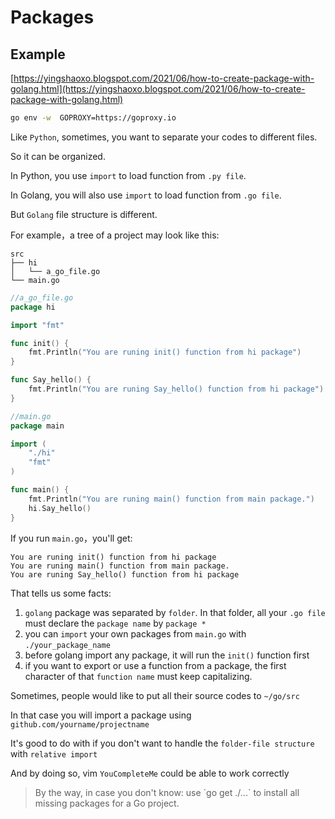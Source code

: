 # Packages

## Example

[https://yingshaoxo.blogspot.com/2021/06/how-to-create-package-with-golang.html](https://yingshaoxo.blogspot.com/2021/06/how-to-create-package-with-golang.html)

```bash
go env -w  GOPROXY=https://goproxy.io
```

Like `Python`, sometimes, you want to separate your codes to different files.

So it can be organized.

In Python, you use `import` to load function from `.py file`.

In Golang, you will also use `import` to load function from `.go file`.

But `Golang` file structure is different.

For example，a tree of a project may look like this:

```text
src
├── hi
│   └── a_go_file.go
└── main.go
```

```go
//a_go_file.go
package hi

import "fmt"

func init() {
    fmt.Println("You are runing init() function from hi package")
}

func Say_hello() {
    fmt.Println("You are runing Say_hello() function from hi package")
}
```

```go
//main.go
package main

import (
    "./hi"
    "fmt"
)

func main() {
    fmt.Println("You are runing main() function from main package.")
    hi.Say_hello()
}
```

If you run `main.go`，you'll get:

```text
You are runing init() function from hi package
You are runing main() function from main package.
You are runing Say_hello() function from hi package
```

That tells us some facts:

1. `golang` package was separated by `folder`. In that folder, all your `.go file` must declare the `package name` by `package *`
2. you can `import` your own packages from `main.go` with `./your_package_name`
3. before golang import any package, it will run the `init()` function first
4. if you want to export or use a function from a package, the first character of that `function name` must keep capitalizing.

Sometimes, people would like to put all their source codes to `~/go/src`

In that case you will import a package using `github.com/yourname/projectname`

It's good to do with if you don't want to handle the `folder-file structure` with `relative import`

And by doing so, vim `YouCompleteMe` could be able to work correctly

> By the way, in case you don't know: use \`go get ./...\` to install all missing packages for a Go project.

